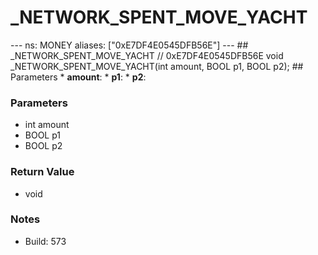 # _NETWORK_SPENT_MOVE_YACHT

--- ns: MONEY aliases: ["0xE7DF4E0545DFB56E"] --- ## _NETWORK_SPENT_MOVE_YACHT  // 0xE7DF4E0545DFB56E void _NETWORK_SPENT_MOVE_YACHT(int amount, BOOL p1, BOOL p2);   ## Parameters * **amount**: * **p1**: * **p2**:

### Parameters
* int amount
* BOOL p1
* BOOL p2

### Return Value
* void

### Notes
* Build: 573

